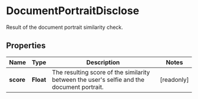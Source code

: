 

# DocumentPortraitDisclose

Result of the document portrait similarity check.

## Properties

| Name | Type | Description | Notes |
|------------ | ------------- | ------------- | -------------|
|**score** | **Float** | The resulting score of the similarity between the user&#39;s selfie and the document portrait. |  [readonly] |



